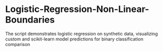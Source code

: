 # Logistic-Regression-Non-Linear-Boundaries
The script demonstrates logistic regression on synthetic data, visualizing custom and scikit-learn model predictions for binary classification comparison
